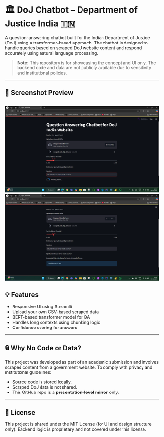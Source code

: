 # 🏛️ DoJ Chatbot – Department of Justice India 🇮🇳

A question-answering chatbot built for the Indian Department of Justice (DoJ) using a transformer-based approach. The chatbot is designed to handle queries based on scraped DoJ website content and respond accurately using natural language processing.

> **Note:** This repository is for showcasing the concept and UI only. The backend code and data are not publicly available due to sensitivity and institutional policies.

---

## 📸 Screenshot Preview

![Chatbot Preview](screenshots/s5.png)
![Chatbot Preview](screenshots/s6.png)
---

## 💡 Features

- Responsive UI using Streamlit
- Upload your own CSV-based scraped data
- BERT-based transformer model for QA
- Handles long contexts using chunking logic
- Confidence scoring for answers

---

## 🔒 Why No Code or Data?

This project was developed as part of an academic submission and involves scraped content from a government website. To comply with privacy and institutional guidelines:

- Source code is stored locally.
- Scraped DoJ data is not shared.
- This GitHub repo is a **presentation-level mirror** only.

---

## 📃 License

This project is shared under the MIT License (for UI and design structure only). Backend logic is proprietary and not covered under this license.
